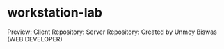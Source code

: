 # workstation-lab

Preview:
Client Repository:
Server Repository:
Created by Unmoy Biswas (WEB DEVELOPER)
